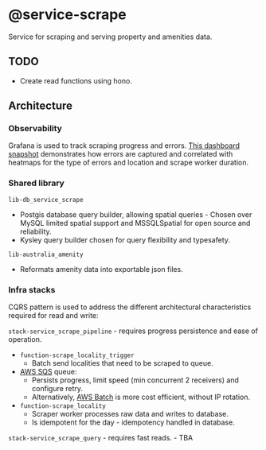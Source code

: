 # @service-scrape
Service for scraping and serving property and amenities data.

## TODO
- Create read functions using hono.

## Architecture
### Observability
Grafana is used to track scraping progress and errors. [This dashboard snapshot](https://menglinmaker.grafana.net/dashboard/snapshot/dAAwD4uqiC0RKV8enScht7NEFvh1N2J7?orgId=1&from=2025-09-26T16:00:00.000Z&to=2025-09-26T18:15:00.000Z&timezone=browser&var-heatmap_interval=1m&var-log_level=error&var-service_name=function-scrape_locality) demonstrates how errors are captured and correlated with heatmaps for the type of errors and location and scrape worker duration.

### Shared library
`lib-db_service_scrape`
- Postgis database query builder, allowing spatial queries - Chosen over MySQL limited spatial support and MSSQLSpatial for open source and reliability.
- Kysley query builder chosen for query flexibility and typesafety.

`lib-australia_amenity`
- Reformats amenity data into exportable json files.

### Infra stacks
CQRS pattern is used to address the different architectural characteristics required for read and write:

`stack-service_scrape_pipeline` - requires progress persistence and ease of operation.
- `function-scrape_locality_trigger`
    - Batch send localities that need to be scraped to queue.
- [AWS SQS](https://aws.amazon.com/sqs/) queue:
    - Persists progress, limit speed (min concurrent 2 receivers) and configure retry.
    - Alternatively, [AWS Batch](https://aws.amazon.com/batch/) is more cost efficient, without IP rotation.
- `function-scrape_locality`
    - Scraper worker processes raw data and writes to database.
    - Is idempotent for the day - idempotency handled in database.

`stack-service_scrape_query` - requires fast reads.
    - TBA

